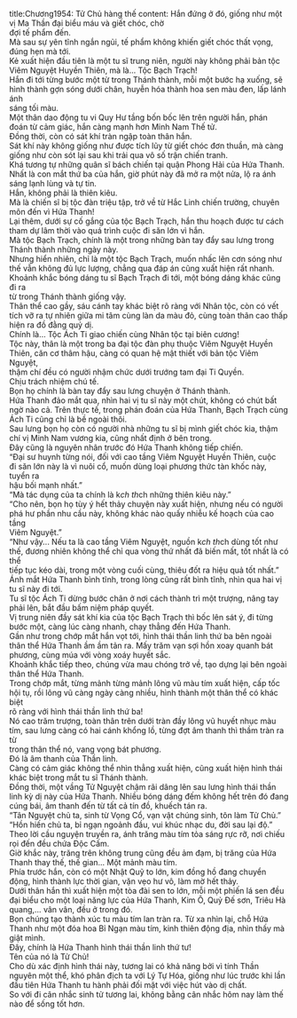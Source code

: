title:Chương1954: Tử Chủ hàng thế
content:
Hắn đứng ở đó, giống như một vị Ma Thần đại biểu máu và giết chóc, chờ<br>đợi tế phẩm đến.<br>Mà sau sự yên tĩnh ngắn ngủi, tế phẩm không khiến giết chóc thất vọng,<br>đúng hẹn mà tới.<br>Kẻ xuất hiện đầu tiên là một tu sĩ trung niên, người này không phải bản tộc<br>Viêm Nguyệt Huyền Thiên, mà là... Tộc Bạch Trạch!<br>Hắn đi tới từng bước một từ trong Thánh thành, mỗi một bước hạ xuống, sẽ<br>hình thành gợn sóng dưới chân, huyễn hóa thành hoa sen màu đen, lấp lánh ánh<br>sáng tối màu.<br>Một thân dao động tu vi Quy Hư tầng bốn bốc lên trên người hắn, phán<br>đoán từ cảm giác, hắn càng mạnh hơn Minh Nam Thế tử.<br>Đồng thời, còn có sát khí tràn ngập toàn thân hắn.<br>Sát khí này không giống như được tích lũy từ giết chóc đơn thuần, mà càng<br>giống như còn sót lại sau khi trải qua vô số trận chiến tranh.<br>Khá tương tự những quân sĩ bách chiến tại quận Phong Hải của Hứa Thanh.<br>Nhất là con mắt thứ ba của hắn, giờ phút này đã mở ra một nửa, lộ ra ánh<br>sáng lạnh lùng và tự tin.<br>Hắn, không phải là thiên kiêu.<br>Mà là chiến sĩ bị tộc đàn triệu tập, trở về từ Hắc Linh chiến trường, chuyên<br>môn đến vì Hứa Thanh!<br>Lại thêm, dưới sự cố gắng của tộc Bạch Trạch, hắn thu hoạch được tư cách<br>tham dự lâm thời vào quá trình cuộc đi săn lớn vì hắn.<br>Mà tộc Bạch Trạch, chính là một trong những bàn tay đẩy sau lưng trong<br>Thánh thành những ngày này.<br>Nhưng hiển nhiên, chỉ là một tộc Bạch Trạch, muốn nhấc lên cơn sóng như<br>thế vẫn không đủ lực lượng, chẳng qua đáp án cũng xuất hiện rất nhanh.<br>Khoảnh khắc bóng dáng tu sĩ Bạch Trạch đi tới, một bóng dáng khác cũng đi ra<br>từ trong Thánh thành giống vậy.<br>Thân thể cao gầy, sáu cánh tay khác biệt rõ ràng với Nhân tộc, còn có vết<br>tích vỡ ra tự nhiên giữa mi tâm cùng làn da màu đỏ, cùng toàn thân cao thấp<br>hiện ra đồ đằng quỷ dị.<br>Chính là... Tộc Ách Ti giao chiến cùng Nhân tộc tại biên cương!<br>Tộc này, thân là một trong ba đại tộc đàn phụ thuộc Viêm Nguyệt Huyền<br>Thiên, căn cơ thâm hậu, càng có quan hệ mật thiết với bản tộc Viêm Nguyệt,<br>thậm chí đều có người nhậm chức dưới trướng tam đại Ti Quyền.<br>Chịu trách nhiệm chú tế.<br>Bọn họ chính là bàn tay đẩy sau lưng chuyện ở Thánh thành.<br>Hứa Thanh đảo mắt qua, nhìn hai vị tu sĩ này một chút, không có chút bất<br>ngờ nào cả. Trên thực tế, trong phán đoán của Hứa Thanh, Bạch Trạch cùng<br>Ách Ti cũng chỉ là bề ngoài thôi.<br>Sau lưng bọn họ còn có người nhà những tu sĩ bị mình giết chóc kia, thậm<br>chí vị Minh Nam vương kia, cũng nhất định ở bên trong.<br>Đây cũng là nguyên nhân trước đó Hứa Thanh không tiếp chiến.<br>“Đại sư huynh từng nói, đối với cao tầng Viêm Nguyệt Huyền Thiên, cuộc<br>đi săn lớn này là vì nuôi cổ, muốn dùng loại phương thức tàn khốc này, tuyển ra<br>hậu bối mạnh nhất.”<br>“Mà tác dụng của ta chính là k*ch th*ch những thiên kiêu này.”<br>“Cho nên, bọn họ tùy ý hết thảy chuyện này xuất hiện, nhưng nếu có người<br>phá hư phần nhu cầu này, không khác nào quấy nhiễu kế hoạch của cao tầng<br>Viêm Nguyệt.”<br>“Như vậy... Nếu ta là cao tầng Viêm Nguyệt, nguồn k*ch th*ch dùng tốt như<br>thế, đương nhiên không thể chỉ qua vòng thứ nhất đã biến mất, tốt nhất là có thể<br>tiếp tục kéo dài, trong một vòng cuối cùng, thiêu đốt ra hiệu quả tốt nhất.”<br>Ánh mắt Hứa Thanh bình tĩnh, trong lòng cũng rất bình tĩnh, nhìn qua hai vị<br>tu sĩ này đi tới.<br>Tu sĩ tộc Ách Ti dừng bước chân ở nơi cách thành trì một trượng, nâng tay<br>phải lên, bắt đầu bấm niệm pháp quyết.<br>Vị trung niên đầy sát khí kia của tộc Bạch Trạch thì bốc lên sát ý, đi từng<br>bước một, càng lúc càng nhanh, chạy thẳng đến Hứa Thanh.<br>Gần như trong chớp mắt hắn vọt tới, hình thái thần linh thứ ba bên ngoài<br>thân thể Hứa Thanh ầm ầm tản ra. Mấy trăm vạn sợi hồn xoay quanh bát<br>phương, cùng múa với vòng xoáy huyết sắc.<br>Khoảnh khắc tiếp theo, chúng vừa mau chóng trở về, tạo dựng lại bên ngoài<br>thân thể Hứa Thanh.<br>Trong chớp mắt, từng mảnh từng mảnh lông vũ màu tím xuất hiện, cấp tốc<br>hội tụ, rồi lông vũ càng ngày càng nhiều, hình thành một thân thể có khác biệt<br>rõ ràng với hình thái thần linh thứ ba!<br>Nó cao trăm trượng, toàn thân trên dưới tràn đầy lông vũ huyết nhục màu<br>tím, sau lưng càng có hai cánh khổng lồ, từng đợt âm thanh thì thầm tràn ra từ<br>trong thân thể nó, vang vọng bát phương.<br>Đó là âm thanh của Thần linh.<br>Càng có cảm giác không thể nhìn thẳng xuất hiện, cũng xuất hiện hình thái<br>khác biệt trong mắt tu sĩ Thánh thành.<br>Đồng thời, một vầng Tử Nguyệt chậm rãi dâng lên sau lưng hình thái thần<br>linh kỳ dị này của Hứa Thanh. Nhiều bóng dáng đếm không hết trên đó đang<br>cúng bái, âm thanh đến từ tất cả tín đồ, khuếch tán ra.<br>“Tân Nguyệt chủ ta, sinh từ Vọng Cổ, vạn vật chúng sinh, tôn làm Tử Chủ.”<br>“Hồn hiến chủ ta, bỉ ngạn ngoảnh đầu, vui khúc nhạc du, đời sau lại độ.”<br>Theo lời cầu nguyện truyền ra, ánh trăng màu tím tỏa sáng rực rỡ, nơi chiếu<br>rọi đến đều chứa Độc Cấm.<br>Giờ khắc này, trăng trên không trung cũng đều ảm đạm, bị trăng của Hứa<br>Thanh thay thế, thế gian... Một mảnh màu tím.<br>Phía trước hắn, còn có một Nhật Quỹ to lớn, kim đồng hồ đang chuyển<br>động, hình thành lực thời gian, vặn vẹo hư vô, làm mờ hết thảy.<br>Dưới thân hắn thì xuất hiện một tòa đài sen to lớn, mỗi một phiến lá sen đều<br>đại biểu cho một loại năng lực của Hứa Thanh, Kim Ô, Quỷ Đế sơn, Triêu Hà<br>quang,… vân vân, đều ở trong đó.<br>Bọn chúng tạo thành xúc tu màu tím lan tràn ra. Từ xa nhìn lại, chỗ Hứa<br>Thanh như một đóa hoa Bỉ Ngạn màu tím, kinh thiên động địa, nhìn thấy mà<br>giật mình.<br>Đây, chính là Hứa Thanh hình thái thần linh thứ tư!<br>Tên của nó là Tử Chủ!<br>Cho dù xác định hình thái này, tương lai có khả năng bởi vì tính Thần<br>nguyên một thể, khó phân địch ta với Lý Tự Hóa, giống như lúc trước khi lần<br>đầu tiên Hứa Thanh tu hành phải đối mặt với việc hút vào dị chất.<br>So với đi cân nhắc sinh tử tương lai, không bằng cân nhắc hôm nay làm thế<br>nào để sống tốt hơn.